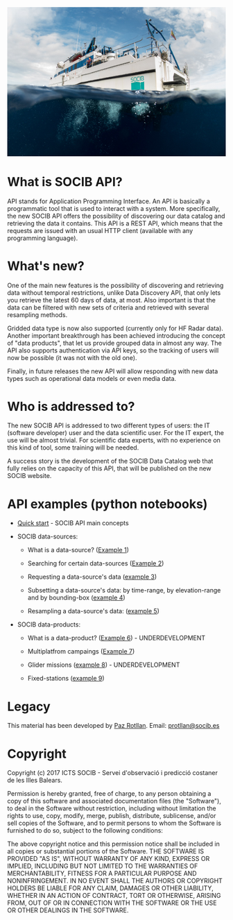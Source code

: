 
<img src="/images/bg-masthead3.jpg" alt="SOCIB">

# What is SOCIB API?

API stands for Application Programming Interface. An API is basically a programmatic tool that is used to interact with a system. More specifically, the new SOCIB API offers the possibility of discovering our data catalog and retrieving the data it contains. This API is a REST API, which means that the requests are issued with an usual HTTP client (available with any programming language). 

# What's new?

One of the main new features is the possibility of discovering and retrieving data without temporal restrictions, unlike Data Discovery API, that only lets you retrieve the latest 60 days of data, at most. Also important is that the data can be filtered with new sets of criteria and retrieved with several resampling methods. 

Gridded data type is now also supported (currently only for HF Radar data). Another important breakthrough has been achieved introducing the concept of "data products", that let us provide grouped data in almost any way. The API also supports authentication via API keys, so the tracking of users will now be possible (it was not with the old one). 

Finally, in future releases the new API will allow responding with new data types such as operational data models or even media data.

# Who is addressed to?

The new SOCIB API is addressed to two different types of users: the IT (software developer) user and the data scientific user. For the IT expert, the use will be almost trivial. For  scientific data experts, with no experience on this kind of tool, some training will be needed. 

A success story is the development of the SOCIB Data Catalog web that fully relies on the capacity of this API, that will be published on the new SOCIB website.

# API examples (python notebooks)

* [Quick start](https://github.com/pazrg/SOCIB_API/blob/master/tips/quick_start.ipynb) - SOCIB API main concepts

* SOCIB data-sources:

	- What is a data-source? ([Example 1](https://github.com/pazrg/SOCIB_API/blob/master/data_sources/what_is_a_data_source.ipynb))

	- Searching for certain data-sources ([Example 2](https://github.com/pazrg/SOCIB_API/blob/master/data_sources/searching_for_certain_data_sources.ipynb))

	- Requesting a data-source's data ([example 3](https://github.com/pazrg/SOCIB_API/blob/master/data_sources/requesting_a_data_sources_data.ipynb))

	- Subsetting a data-source's data: by time-range, by elevation-range and by bounding-box ([example 4](https://github.com/pazrg/SOCIB_API/blob/master/data_sources/subsetting_a_data_sources_data.ipynb))

	- Resampling a data-source's data: ([example 5](https://github.com/pazrg/SOCIB_API/blob/master/data_sources/resampling_a_data_sources_data.ipynb))
 
* SOCIB data-products:

	- What is a data-product? ([Example 6](https://github.com/pazrg/SOCIB_API/blob/master/data_sources/what_is_a_data_product.ipynb)) - UNDERDEVELOPMENT

	- Multiplatfrom campaings ([Example 7](https://github.com/pazrg/SOCIB_API/blob/master/data_products/oceanographic_campaings.ipynb))

	- Glider missions ([example 8](https://github.com/pazrg/SOCIB_API/blob/master/data_sources/glider_missions.ipynb)) - UNDERDEVELOPMENT

	- Fixed-stations ([example 9](https://github.com/pazrg/SOCIB_API/blob/master/data_products/fixed_stations.ipynb))


# Legacy
This material has been developed by [Paz Rotllan](https://github.com/pazrg). Email: protllan@socib.es

# Copyright
Copyright (c) 2017 ICTS SOCIB - Servei d'observació i predicció costaner de les Illes Balears.

Permission is hereby granted, free of charge, to any person obtaining a copy
of this software and associated documentation files (the "Software"), to deal
in the Software without restriction, including without limitation the rights
to use, copy, modify, merge, publish, distribute, sublicense, and/or sell
copies of the Software, and to permit persons to whom the Software is
furnished to do so, subject to the following conditions:

The above copyright notice and this permission notice shall be included in
all copies or substantial portions of the Software.
THE SOFTWARE IS PROVIDED "AS IS", WITHOUT WARRANTY OF ANY KIND, EXPRESS OR
IMPLIED, INCLUDING BUT NOT LIMITED TO THE WARRANTIES OF MERCHANTABILITY,
FITNESS FOR A PARTICULAR PURPOSE AND NONINFRINGEMENT. IN NO EVENT SHALL THE
AUTHORS OR COPYRIGHT HOLDERS BE LIABLE FOR ANY CLAIM, DAMAGES OR OTHER
LIABILITY, WHETHER IN AN ACTION OF CONTRACT, TORT OR OTHERWISE, ARISING FROM,
OUT OF OR IN CONNECTION WITH THE SOFTWARE OR THE USE OR OTHER DEALINGS IN
THE SOFTWARE.
